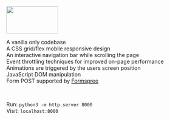 <img src="../main/img/tab-icon/hedev-logo-white.png" width=136 height=72>
<br />

A vanilla only codebase <br />
A CSS grid/flex mobile responsive design <br />
An interactive navigation bar while scrolling the page <br />
Event throttling techniques for improved on-page performance <br />
Animations are triggered by the users screen position <br />
JavaScript DOM manipulation <br />
Form POST supported by [Formspree](https://formspree.io/) <br />

 <br />

Run:
```python3 -m http.server 8000```<br/>
Visit:
```localhost:8000```
